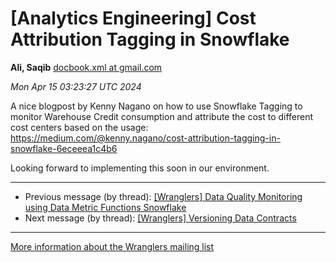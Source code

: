 


[Analytics Engineering] Cost Attribution Tagging in Snowflake
=============================================================


**Ali, Saqib**
[docbook.xml at gmail.com](mailto:wranglers%40analyticsengineering.net?Subject=Re%3A%20%5BWranglers%5D%20Cost%20Attribution%20Tagging%20in%20Snowflake&In-Reply-To=%3CCABDm0O-dyH-tmu3dJf6qgbSjLvqLMhgaLshg4O5nMU_xiA%2B27Q%40mail.gmail.com%3E "[Wranglers] Cost Attribution Tagging in Snowflake")   

*Mon Apr 15 03:23:27 UTC 2024*  

A nice blogpost by Kenny Nagano on how to use Snowflake Tagging to monitor
Warehouse Credit consumption and attribute the cost to different cost
centers based on the usage:
<https://medium.com/@kenny.nagano/cost-attribution-tagging-in-snowflake-6eceeea1c4b6>

Looking forward to implementing this soon in our environment.
  
  




---


* Previous message (by thread): [[Wranglers] Data Quality Monitoring using Data Metric Functions Snowflake](000041.html)
* Next message (by thread): [[Wranglers] Versioning Data Contracts](000044.html)




---


[More information about the Wranglers
mailing list](https://analyticsengineering.net/mailman/listinfo/wranglers)  




